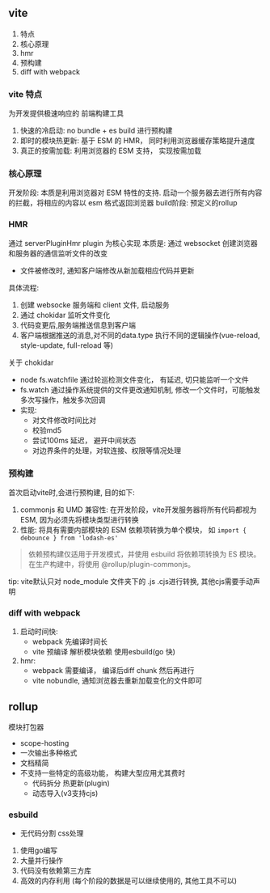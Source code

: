 


## vite

1. 特点
2. 核心原理
3. hmr
4. 预构建
5. diff with webpack


### vite 特点

为开发提供极速响应的 前端构建工具

1. 快速的冷启动: no bundle + es build 进行预构建
2. 即时的模块热更新: 基于 ESM 的 HMR， 同时利用浏览器缓存策略提升速度
3. 真正的按需加载: 利用浏览器的 ESM 支持， 实现按需加载




### 核心原理


开发阶段: 本质是利用浏览器对 ESM 特性的支持. 启动一个服务器去进行所有内容的拦截，将相应的内容以 esm 格式返回浏览器
build阶段: 预定义的rollup

### HMR
通过 serverPluginHmr plugin 为核心实现 
本质是: 通过 websocket 创建浏览器和服务器的通信监听文件的改变  
- 文件被修改时, 通知客户端修改从新加载相应代码并更新

具体流程:
1. 创建 websocke  服务端和 client 文件, 启动服务
2. 通过 chokidar 监听文件变化
3. 代码变更后,服务端推送信息到客户端
4. 客户端根据推送的消息,对不同的data.type 执行不同的逻辑操作(vue-reload, style-update, full-reload 等)



关于 chokidar
- node fs.watchfile 通过轮巡检测文件变化， 有延迟, 切只能监听一个文件
- fs.watch 通过操作系统提供的文件更改通知机制, 修改一个文件时，可能触发多次写操作，触发多次回调
- 实现:
    - 对文件修改时间比对
    - 校验md5
    - 尝试100ms 延迟， 避开中间状态
    - 对边界条件的处理，对软连接、权限等情况处理



### 预构建

首次启动vite时,会进行预构建, 目的如下:
1. commonjs 和 UMD 兼容性: 在开发阶段，vite开发服务器将所有代码都视为ESM, 因为必须先将模块类型进行转换
2. 性能: 将具有需要内部模块的 ESM 依赖项转换为单个模块， 如 `import { debounce } from 'lodash-es'`

> 依赖预构建仅适用于开发模式，并使用 esbuild 将依赖项转换为 ES 模块。在生产构建中，将使用 @rollup/plugin-commonjs。

tip: vite默认只对 node_module 文件夹下的 .js .cjs进行转换, 其他cjs需要手动声明



### diff with webpack
1. 启动时间快: 
    - webpack 先编译时间长
    - vite 预编译 解析模块依赖 使用esbuild(go 快)
2. hmr:
    - webpack 需要编译， 编译后diff chunk 然后再进行
    - vite nobundle, 通知浏览器去重新加载变化的文件即可



## rollup 

模块打包器

  - scope-hosting
  - 一次输出多种格式
  - 文档精简
  - 不支持一些特定的高级功能， 构建大型应用尤其费时
    - 代码拆分 热更新(plugin)
    - 动态导入(v3支持cjs)

### esbuild

- 无代码分割 css处理

1. 使用go编写
2. 大量并行操作
3. 代码没有依赖第三方库
4. 高效的内存利用 (每个阶段的数据是可以继续使用的, 其他工具不可以)
